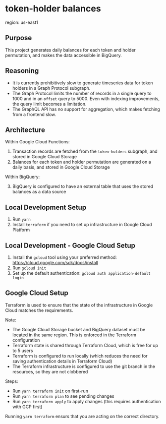 # token-holder balances

region: us-east1

## Purpose

This project generates daily balances for each token and holder permutation, and makes the data accessible in BigQuery.

## Reasoning

- It is currently prohibitively slow to generate timeseries data for token holders in a Graph Protocol subgraph.
- The Graph Protocol limits the number of records in a single query to 1000 and in an `offset` query to 5000. Even with indexing improvements, the query limit becomes a limitation.
- The GraphQL API has no support for aggregation, which makes fetching from a frontend slow.

## Architecture

Within Google Cloud Functions:
1. Transaction records are fetched from the `token-holders` subgraph, and stored in Google Cloud Storage
2. Balances for each token and holder permutation are generated on a daily basis, and stored in Google Cloud Storage

Within BigQuery:

3. BigQuery is configured to have an external table that uses the stored balances as a data source

## Local Development Setup

1. Run `yarn`
2. Install `terraform` if you need to set up infrastructure in Google Cloud Platform

## Local Development - Google Cloud Setup

1. Install the `gcloud` tool using your preferred method: https://cloud.google.com/sdk/docs/install
2. Run `gcloud init`
3. Set up the default authentication: `gcloud auth application-default login`

## Google Cloud Setup

Terraform is used to ensure that the state of the infrastructure in Google Cloud matches the requirements.

Note:

- The Google Cloud Storage bucket and BigQuery dataset must be located in the same region. This is enforced in the Terraform configuration
- Terraform state is shared through Terraform Cloud, which is free for up to 5 users
- Terraform is configured to run locally (which reduces the need for saving authentication details in Terraform Cloud)
- The Terraform infrastructure is configured to use the git branch in the resources, so they are not clobbered

Steps:

- Run `yarn terraform init` on first-run
- Run `yarn terraform plan` to see pending changes
- Run `yarn terraform apply` to apply changes (this requires authentication with GCP first)

Running `yarn terraform` ensurs that you are acting on the correct directory.
